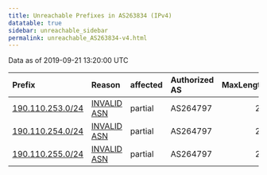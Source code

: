 ```yaml
---
title: Unreachable Prefixes in AS263834 (IPv4)
datatable: true
sidebar: unreachable_sidebar
permalink: unreachable_AS263834-v4.html
---
```


Data as of 2019-09-21 13:20:00 UTC


<div class="datatable-begin"></div>

| Prefix                                                     | Reason                                                                                                   | affected   | Authorized AS   |   MaxLength | Anchor                                         |   unreachable /24s |
|:-----------------------------------------------------------|:---------------------------------------------------------------------------------------------------------|:-----------|:----------------|------------:|:-----------------------------------------------|-------------------:|
| [190.110.253.0/24](https://stat.ripe.net/190.110.253.0/24) | [INVALID ASN](https://rpki-validator.ripe.net/announcement-preview?asn=AS263834&prefix=190.110.253.0/24) | partial    | AS264797        |          24 | [LACNIC](unreachable_LACNIC_RPKI_Root-v4.html) |                  1 |
| [190.110.254.0/24](https://stat.ripe.net/190.110.254.0/24) | [INVALID ASN](https://rpki-validator.ripe.net/announcement-preview?asn=AS263834&prefix=190.110.254.0/24) | partial    | AS264797        |          24 | [LACNIC](unreachable_LACNIC_RPKI_Root-v4.html) |                  1 |
| [190.110.255.0/24](https://stat.ripe.net/190.110.255.0/24) | [INVALID ASN](https://rpki-validator.ripe.net/announcement-preview?asn=AS263834&prefix=190.110.255.0/24) | partial    | AS264797        |          24 | [LACNIC](unreachable_LACNIC_RPKI_Root-v4.html) |                  1 |

<div class="datatable-end"></div>